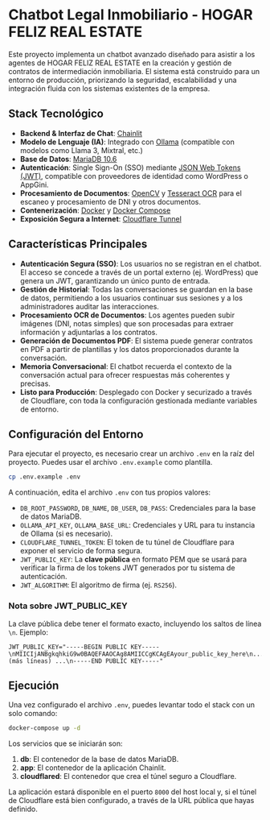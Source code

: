 # Chatbot Legal Inmobiliario - HOGAR FELIZ REAL ESTATE

Este proyecto implementa un chatbot avanzado diseñado para asistir a los agentes de HOGAR FELIZ REAL ESTATE en la creación y gestión de contratos de intermediación inmobiliaria. El sistema está construido para un entorno de producción, priorizando la seguridad, escalabilidad y una integración fluida con los sistemas existentes de la empresa.

## Stack Tecnológico

-   **Backend & Interfaz de Chat**: [Chainlit](https://docs.chainlit.io/overview)
-   **Modelo de Lenguaje (IA)**: Integrado con [Ollama](https://ollama.com/) (compatible con modelos como Llama 3, Mixtral, etc.)
-   **Base de Datos**: [MariaDB 10.6](https://mariadb.org/)
-   **Autenticación**: Single Sign-On (SSO) mediante [JSON Web Tokens (JWT)](https://jwt.io/), compatible con proveedores de identidad como WordPress o AppGini.
-   **Procesamiento de Documentos**: [OpenCV](https://opencv.org/) y [Tesseract OCR](https://github.com/tesseract-ocr/tesseract) para el escaneo y procesamiento de DNI y otros documentos.
-   **Contenerización**: [Docker](https://www.docker.com/) y [Docker Compose](https://docs.docker.com/compose/)
-   **Exposición Segura a Internet**: [Cloudflare Tunnel](https://www.cloudflare.com/products/tunnel/)

## Características Principales

-   **Autenticación Segura (SSO)**: Los usuarios no se registran en el chatbot. El acceso se concede a través de un portal externo (ej. WordPress) que genera un JWT, garantizando un único punto de entrada.
-   **Gestión de Historial**: Todas las conversaciones se guardan en la base de datos, permitiendo a los usuarios continuar sus sesiones y a los administradores auditar las interacciones.
-   **Procesamiento OCR de Documentos**: Los agentes pueden subir imágenes (DNI, notas simples) que son procesadas para extraer información y adjuntarlas a los contratos.
-   **Generación de Documentos PDF**: El sistema puede generar contratos en PDF a partir de plantillas y los datos proporcionados durante la conversación.
-   **Memoria Conversacional**: El chatbot recuerda el contexto de la conversación actual para ofrecer respuestas más coherentes y precisas.
-   **Listo para Producción**: Desplegado con Docker y securizado a través de Cloudflare, con toda la configuración gestionada mediante variables de entorno.

## Configuración del Entorno

Para ejecutar el proyecto, es necesario crear un archivo `.env` en la raíz del proyecto. Puedes usar el archivo `.env.example` como plantilla.

```bash
cp .env.example .env
```

A continuación, edita el archivo `.env` con tus propios valores:

-   `DB_ROOT_PASSWORD`, `DB_NAME`, `DB_USER`, `DB_PASS`: Credenciales para la base de datos MariaDB.
-   `OLLAMA_API_KEY`, `OLLAMA_BASE_URL`: Credenciales y URL para tu instancia de Ollama (si es necesario).
-   `CLOUDFLARE_TUNNEL_TOKEN`: El token de tu túnel de Cloudflare para exponer el servicio de forma segura.
-   `JWT_PUBLIC_KEY`: La **clave pública** en formato PEM que se usará para verificar la firma de los tokens JWT generados por tu sistema de autenticación.
-   `JWT_ALGORITHM`: El algoritmo de firma (ej. `RS256`).

### Nota sobre JWT_PUBLIC_KEY

La clave pública debe tener el formato exacto, incluyendo los saltos de línea `\n`. Ejemplo:

```
JWT_PUBLIC_KEY="-----BEGIN PUBLIC KEY-----\nMIICIjANBgkqhkiG9w0BAQEFAAOCAg8AMIICCgKCAgEAyour_public_key_here\n... (más líneas) ...\n-----END PUBLIC KEY-----"
```

## Ejecución

Una vez configurado el archivo `.env`, puedes levantar todo el stack con un solo comando:

```bash
docker-compose up -d
```

Los servicios que se iniciarán son:

1.  **db**: El contenedor de la base de datos MariaDB.
2.  **app**: El contenedor de la aplicación Chainlit.
3.  **cloudflared**: El contenedor que crea el túnel seguro a Cloudflare.

La aplicación estará disponible en el puerto `8000` del host local y, si el túnel de Cloudflare está bien configurado, a través de la URL pública que hayas definido.
